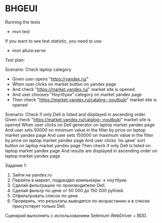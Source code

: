 # BHGEUI

Running the tests
- mvn test

If you want to see test statistic, you need to use:
- mvn allure:serve

Test plan:

Scenario: Check laptop category
  - Given user opens "https://yandex.ru/"
  - When user clicks on market button on yandex page
  - And check "https://market.yandex.ru/" market site is opened
  - And user chooses "Ноутбуки" category on market yandex page
  - Then check "https://market.yandex.ru/catalog--noutbuki" market site is opened

Scenario: Check if only Dell is listed and displayed in ascending order.
  Given check "https://market.yandex.ru/catalog--noutbuki" market site is opened
  When user clicks on Dell generator on laptop market yandex page
  And user sets 50000 on minimum value in the filter by price on laptop market yandex page
  And user sets 150000 on maximum value in the filter by price on laptop market yandex page
  And user clicks 'по цене' sort button on laptop market yandex page
  Then check if only Dell is listed on laptop market yandex page
  And results are displayed in ascending order on laptop market yandex page


Задание 1:

1. Зайти на yandex.ru
2. Перейти в маркет, подраздел компьюеры -> ноутбуки.
3. Сделай фильтрацию по производителю Dell.
4. Сделай фильтр по цене от 50 000 до 150 000 рублей.
5. Отфильтровать список по цене.
6. Проверить, что резуьтаты выводятся по-возрастанию и в списке присутствует только Dell.

Сценарий выполнить с использованием Selenium WebDriver + BDD.

